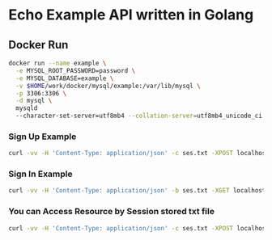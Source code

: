 # Echo Example API written in Golang

## Docker Run

```sh
docker run --name example \
  -e MYSQL_ROOT_PASSWORD=password \
  -e MYSQL_DATABASE=example \
  -v $HOME/work/docker/mysql/example:/var/lib/mysql \
  -p 3306:3306 \
  -d mysql \
  mysqld
  --character-set-server=utf8mb4 --collation-server=utf8mb4_unicode_ci
```

### Sign Up Example

```sh
curl -vv -H 'Content-Type: application/json' -c ses.txt -XPOST localhost:3030/signIn -d '{"email": "hoge@com", "password": "hogehoge"}'
```

### Sign In Example

```sh
curl -vv -H 'Content-Type: application/json' -b ses.txt -XGET localhost:3030/accounts
```

### You can Access Resource by Session stored txt file

```sh
curl -vv -H 'Content-Type: application/json' -c ses.txt -XPOST localhost:3030/signIn -d '{"email": "fuga@com", "password": "fugafuga"}'
```
